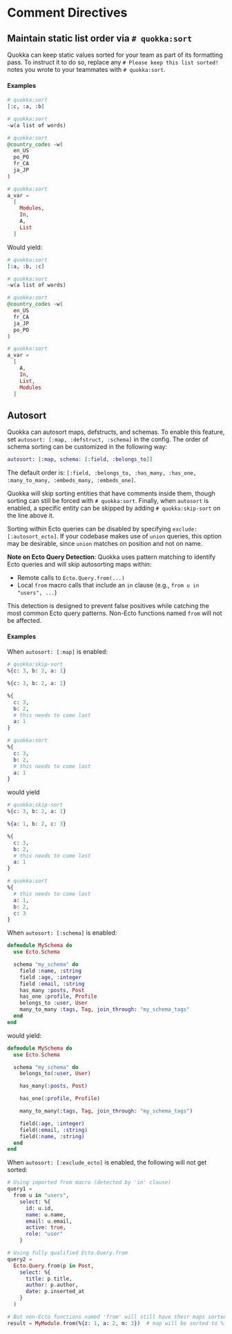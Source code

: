 # Comment Directives

## Maintain static list order via `# quokka:sort`

Quokka can keep static values sorted for your team as part of its formatting pass. To instruct it to do so, replace any `# Please keep this list sorted!` notes you wrote to your teammates with `# quokka:sort`.

#### Examples

```elixir
# quokka:sort
[:c, :a, :b]

# quokka:sort
~w(a list of words)

# quokka:sort
@country_codes ~w(
  en_US
  po_PO
  fr_CA
  ja_JP
)

# quokka:sort
a_var =
  [
    Modules,
    In,
    A,
    List
  ]
```

Would yield:

```elixir
# quokka:sort
[:a, :b, :c]

# quokka:sort
~w(a list of words)

# quokka:sort
@country_codes ~w(
  en_US
  fr_CA
  ja_JP
  po_PO
)

# quokka:sort
a_var =
  [
    A,
    In,
    List,
    Modules
  ]
```

## Autosort

Quokka can autosort maps, defstructs, and schemas. To enable this feature, set `autosort: [:map, :defstruct, :schema]` in the config. The order of schema sorting can be customized in the following way:

```elixir
autosort: [:map, schema: [:field, :belongs_to]]
```

The default order is: `[:field, :belongs_to, :has_many, :has_one, :many_to_many, :embeds_many, :embeds_one]`.

Quokka will skip sorting entities that have comments inside them, though sorting can still be forced with `# quokka:sort`. Finally, when `autosort` is enabled, a specific entity can be skipped by adding `# quokka:skip-sort` on the line above it.

Sorting within Ecto queries can be disabled by specifying `exclude: [:autosort_ecto]`. If your codebase makes use of `union` queries, this option may be desirable, since `union` matches on position and not on name.

**Note on Ecto Query Detection**: Quokka uses pattern matching to identify Ecto queries and will skip autosorting maps within:
- Remote calls to `Ecto.Query.from(...)`
- Local `from` macro calls that include an `in` clause (e.g., `from u in "users", ...`)

This detection is designed to prevent false positives while catching the most common Ecto query patterns. Non-Ecto functions named `from` will not be affected.

#### Examples

When `autosort: [:map]` is enabled:
```elixir
# quokka:skip-sort
%{c: 3, b: 2, a: 1}

%{c: 3, b: 2, a: 1}

%{
  c: 3,
  b: 2,
  # this needs to come last
  a: 1
}

# quokka:sort
%{
  c: 3,
  b: 2,
  # this needs to come last
  a: 1
}
```

would yield

```elixir
# quokka:skip-sort
%{c: 3, b: 2, a: 1}

%{a: 1, b: 2, c: 3}

%{
  c: 3,
  b: 2,
  # this needs to come last
  a: 1
}

# quokka:sort
%{
  # this needs to come last
  a: 1,
  b: 2,
  c: 3
}
```

When `autosort: [:schema]` is enabled:

```elixir
defmodule MySchema do
  use Ecto.Schema

  schema "my_schema" do
    field :name, :string
    field :age, :integer
    field :email, :string
    has_many :posts, Post
    has_one :profile, Profile
    belongs_to :user, User
    many_to_many :tags, Tag, join_through: "my_schema_tags"
  end
end
```

would yield:

```elixir
defmodule MySchema do
  use Ecto.Schema

  schema "my_schema" do
    belongs_to(:user, User)

    has_many(:posts, Post)

    has_one(:profile, Profile)

    many_to_many(:tags, Tag, join_through: "my_schema_tags")

    field(:age, :integer)
    field(:email, :string)
    field(:name, :string)
  end
end
```

When `autosort: [:exclude_ecto]` is enabled, the following will not get sorted:
```elixir
# Using imported from macro (detected by 'in' clause)
query1 =
  from u in "users",
    select: %{
      id: u.id,
      name: u.name,
      email: u.email,
      active: true,
      role: "user"
    }

# Using fully qualified Ecto.Query.from
query2 = 
  Ecto.Query.from(p in Post,
    select: %{
      title: p.title,
      author: p.author,
      date: p.inserted_at
    }
  )

# But non-Ecto functions named 'from' will still have their maps sorted
result = MyModule.from(%{z: 1, a: 2, m: 3})  # map will be sorted to %{a: 2, m: 3, z: 1}
```
